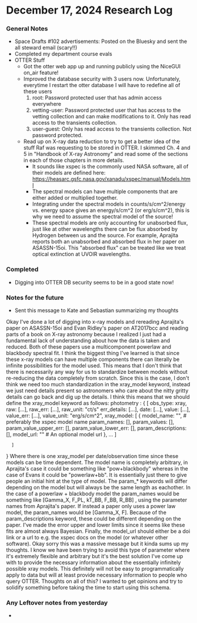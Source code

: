 # December 17, 2024 Research Log
### General Notes
* Space Drafts #102 advertisements: Posted on the Bluesky and sent the all steward email (scary!!)
* Completed my department course evals
* OTTER Stuff
  * Got the otter web app up and running publicly using the NiceGUI on_air feature!
  * Improved the database security with 3 users now. Unfortunately, everytime I restart the otter database I will have to redefine all of these users
	1. root: Password protected user that has admin access everywhere
	2. vetting-user: Password protected user that has access to the vetting collection and can make modifications to it. Only has read access to the transients collection.
	3. user-guest: Only has read access to the transients collection. Not password protected.
  * Read up on X-ray data reduction to try to get a better idea of the stuff Raf was requesting to be stored in OTTER. I skimmed Ch. 4 and 5 in "Handbook of X-ray Astronomy" and read some of the sections in each of those chapters in more details.
	* It sounds like xspec is the commonly used NASA software, all of their models are defined here: https://heasarc.gsfc.nasa.gov/xanadu/xspec/manual/Models.html
	* The spectral models can have multiple components that are either added or multiplied together. 
	* Integrating under the spectral models in counts/s/cm^2/energy vs. energy space gives an energy/s/cm^2 (or erg/s/cm^2), this is why we need to assume the spectral model of the source!
	* These spectral models are only accounting for unabsorbed flux, just like at other wavelengths there can be flux absorbed by Hydrogen between us and the source. For example, Aprajita reports both an unabsorbed and absorbed flux in her paper on ASASSN-15oi. This "absorbed flux" can be treated like we treat optical extinction at UVOIR wavelengths.

### Completed
* Digging into OTTER DB security seems to be in a good state now!

### Notes for the future
* Sent this message to Kate and Sebastian summarizing my thoughts

Okay I've done a lot of digging into x-ray models and rereading Aprajita's paper on ASASSN-15oi and Evan Ridley's paper on AT2017bcc and reading parts of a book on X-ray astronomy because I realized I just had a fundamental lack of understanding about how the data is taken and reduced. Both of these papers use a multicomponent powerlaw and blackbody spectral fit.
I think the biggest thing I've learned is that since these x-ray models can have multiple components there can literally be infinite possibilities for the model used. This means that I don't think that there is necessarily any way for us to standardize between models without re-reducing the data completely from scratch. Since this is the case, I don't think we need too much standardization in the xray_model keyword, instead we just need details present so astronomers who care about the nitty gritty details can go back and dig up the details. I think this means that we should define the xray_model keyword as follows:
photometry : {
	  [
		obs_type: xray,
		raw: [...],
		raw_err: [...],
		raw_unit: "ct/s"
		err_details: [...],
        date: [...],
		value: [...],
		value_err: [...],
		value_unit: "erg/s/cm^2",
		xray_model: [
			{
				model_name: "", # preferably the xspec model name
				param_names: [],
				param_values: [],
                param_value_upper_err: [],
                param_value_lower_err: [],
				param_descriptions: [],
				model_url: "" # An optional model url 
			}, ...
		]
		
	  ]
  } 
Where there is one xray_model per date/observation time since these models can be time dependent. The model name is completely arbitrary, in Aprajita's case it could be something like "pow+blackbody" whereas in the case of Evans it could be "powerlaw+bb". It is essentially just there to give people an initial hint at the type of model. The param_*  keywords will differ depending on the model but will always be the same length as eachother. In the case of a powerlaw + blackbody model the param_names would be something like [Gamma_X, F_PL, kT_BB, F_BB, R_BB] , using the parameter names from Aprajita's paper. If instead a paper only uses a power law model, the param_names would be [Gamma_X, F]. Because of the param_descriptions keyword, these could be different depending on the paper. I've made the error upper and lower limits since it seems like these fits are almost always Bayesian. Finally, the model_url  should either be a doi link or a url to e.g. the xspec docs on the model (or whatever other software).
Okay sorry this was a massive message but it kinda sums up my thoughts. I know we have been trying to avoid this type of parameter where it's extremely flexible and arbitrary but it's the best solution I've come up with to provide the necessary information about the essentially infinitely possible xray models. This definitely will not be easy to programmatically apply to data but will at least provide necessary information to people who query OTTER.
Thoughts on all of this? I wanted to get opinions and try to solidify something before taking the time to start using this schema.

### Any Leftover notes from yesterday
* 
